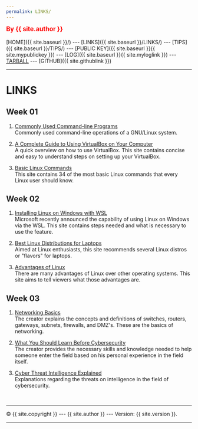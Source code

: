 ```yaml
---
permalink: LINKS/
---
```

<span style="color:red; font-weight:bold; font-size:larger;">By {{ site.author }}</span>
<br><br>
[HOME]({{ site.baseurl }}/) ---
[LINKS]({{ site.baseurl }}/LINKS/) ---
[TIPS]({{ site.baseurl }}/TIPS/) ---
[PUBLIC KEY]({{ site.baseurl }}{{ site.mypublickey }}) ---
[LOG]({{ site.baseurl }}{{ site.myloglink }}) ---
[TARBALL](SandBox/daffafaizan.tar.xz) ---
[GITHUB]({{ site.githublink }})
<br>
<hr>

# LINKS

## Week 01
1. [Commonly Used Command-line Programs](https://wiki.debian.org/ShellCommands)<br>
Commonly used command-line operations of a GNU/Linux system. 

2. [A Complete Guide to Using VirtualBox on Your Computer](https://www.nakivo.com/blog/use-virtualbox-quick-overview/)<br>
A quick overview on how to use VirtualBox. This site contains concise and easy to understand steps on setting up your VirtualBox.

3. [Basic Linux Commands](https://www.hostinger.com/tutorials/linux-commands)<br>
This site contains 34 of the most basic Linux commands that every Linux user should know.

## Week 02
1. [Installing Linux on Windows with WSL](https://learn.microsoft.com/en-us/windows/wsl/install)<br>
Microsoft recently announced the capability of using Linux on Windows via the WSL. This site contains steps needed and what is necessary to use the feature.

2. [Best Linux Distributions for Laptops](https://www.digitalocean.com/community/tutorials/top-best-linux-distros-for-laptops)<br>
Aimed at Linux enthusiasts, this site recommends several Linux distros or "flavors" for laptops.

3. [Advantages of Linux](https://www.javatpoint.com/advantages-of-linux)<br>
There are many advantages of Linux over other operating systems. This site aims to tell viewers what those advantages are.

## Week 03
1. [Networking Basics](https://www.youtube.com/watch?v=_IOZ8_cPgu8)<br>
The creator explains the concepts and definitions of switches, routers, gateways, subnets, firewalls, and DMZ's. These are the basics of networking.

2. [What You Should Learn Before Cybersecurity](https://www.youtube.com/watch?v=laUzmUkuSyw)<br>
The creator provides the necessary skills and knowledge needed to help someone enter the field based on his personal experience in the field itself.

3. [Cyber Threat Intelligence Explained](https://www.youtube.com/watch?v=qp8ZEyUURiw)<br>
Explanations regarding the threats on intelligence in the field of cybersecurity.
<br>
<hr>
&copy; {{ site.copyright }} --- {{ site.author }} --- Version: {{ site.version }}.
<hr>
<br>
